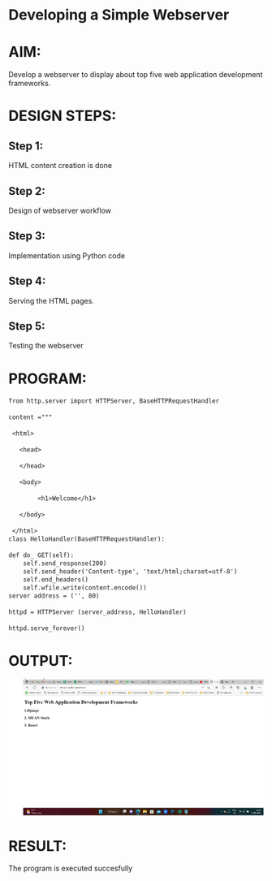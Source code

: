 # Developing a Simple Webserver

# AIM:

Develop a webserver to display about top five web application development frameworks.

# DESIGN STEPS:

## Step 1:

HTML content creation is done

## Step 2:

Design of webserver workflow

## Step 3:

Implementation using Python code

## Step 4:

Serving the HTML pages.

## Step 5:

Testing the webserver
# PROGRAM:
```
from http.server import HTTPServer, BaseHTTPRequestHandler

content ="""

 <html>

   <head>

   </head>

   <body>

        <h1>Welcome</h1>

   </body>

 </html>
class HelloHandler(BaseHTTPRequestHandler):

def do_ GET(self):
    self.send_response(200)
    self.send_header('Content-type', 'text/html;charset=utf-8')
    self.end_headers()
    self.wfile.write(content.encode())
server address = ('', 80)

httpd = HTTPServer (server_address, HelloHandler)

httpd.serve_forever()
```
# OUTPUT:
  ![Alt text](image.png)
# RESULT:

The program is executed succesfully
